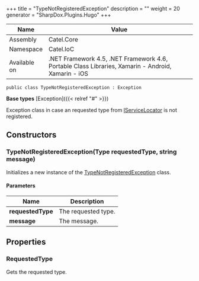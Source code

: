 

+++
title = "TypeNotRegisteredException" 
description = ""
weight = 20
generator = "SharpDox.Plugins.Hugo"
+++

Name|Value
---|---
Assembly|Catel.Core
Namespace|Catel.IoC
Available on|.NET Framework 4.5, .NET Framework 4.6, Portable Class Libraries, Xamarin - Android, Xamarin - iOS

```
public class TypeNotRegisteredException : Exception
```

**Base types**
[Exception]({{< relref "#" >}})

Exception class in case an requested type from [IServiceLocator](#) is not registered.

## Constructors

### TypeNotRegisteredException(Type requestedType, string message)

Initializes a new instance of the [TypeNotRegisteredException](#) class.

#### Parameters

Name|Description
---|---
**requestedType**|The requested type.
**message**|The message.

## Properties

### RequestedType

Gets the requested type.

